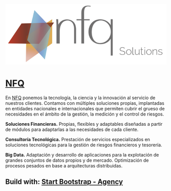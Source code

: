 ![Alt text](/nfq_solutions.png?raw=true)

# [NFQ](http://nfqsolutions.github.io)

En [NFQ](http://nfqsolutions.github.io) ponemos la tecnología, la ciencia y la innovación al servicio de nuestros clientes. Contamos con múltiples soluciones propias, implantadas en entidades nacionales e internacionales que permiten cubrir el grueso de necesidades en el ámbito de la gestión, la medición y el control de riesgos.

**Soluciones Financieras.** Propias, flexibles y adaptables diseñadas a partir de módulos para adaptarlas a las necesidades de cada cliente.

**Consultoría Tecnológica.** Prestación de servicios especializados en soluciones tecnológicas para la gestión de riesgos financieros y tesorería.

**Big Data.** Adaptación y desarrollo de aplicaciones para la explotación de grandes conjuntos de datos propios y de mercado. Optimización de procesos pesados en base a arquitecturas distribuidas.

## Build with:  [Start Bootstrap - Agency](https://startbootstrap.com/template-overviews/agency/)
